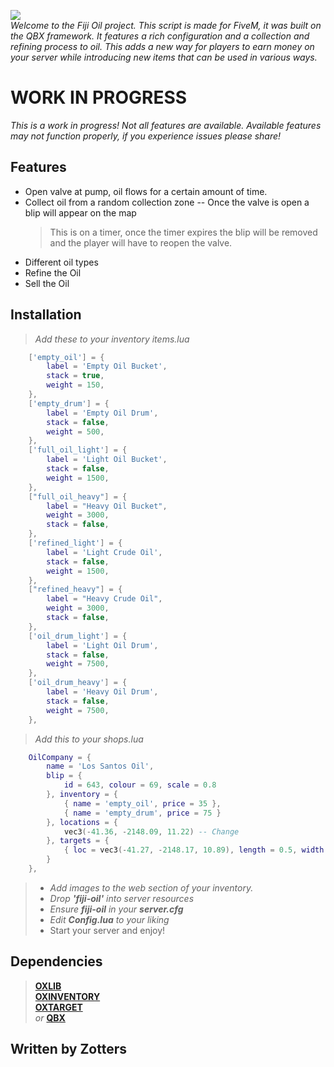 

![](https://i.ibb.co/YTKXfNVK/Fiji-Oil20.png)  
*Welcome to the Fiji Oil project. This script is made for FiveM, it was built on the QBX framework. It features a rich configuration and a collection and refining process to oil. This adds a new way for players to earn money on your server while introducing new items that can be used in various ways.*

# WORK IN PROGRESS
*This is a work in progress! Not all features are available. Available features may not function properly, if you experience issues please share!*

## Features
* Open valve at pump, oil flows for a certain amount of time. 
* Collect oil from a random collection zone -- Once the valve is open a blip will appear on the map
  > This is on a timer, once the timer expires the blip will be removed and the player will have to reopen the valve.
* Different oil types
* Refine the Oil
* Sell the Oil



## Installation
>*Add these to your inventory items.lua*
```lua
    ['empty_oil'] = {
        label = 'Empty Oil Bucket',
        stack = true,
        weight = 150,
    },
    ['empty_drum'] = {
        label = 'Empty Oil Drum',
        stack = false,
        weight = 500,
    },
    ['full_oil_light'] = {
        label = 'Light Oil Bucket',
        stack = false,
        weight = 1500,
    },
    ["full_oil_heavy"] = {
        label = "Heavy Oil Bucket",
        weight = 3000,
        stack = false,
    },
    ['refined_light'] = {
        label = 'Light Crude Oil',
        stack = false,
        weight = 1500,
    },
    ["refined_heavy"] = {
        label = "Heavy Crude Oil",
        weight = 3000,
        stack = false,
    },
    ['oil_drum_light'] = {
        label = 'Light Oil Drum',
        stack = false,
        weight = 7500,
    },
    ['oil_drum_heavy'] = {
        label = 'Heavy Oil Drum',
        stack = false,
        weight = 7500,
    },
```  
>*Add this to your shops.lua*  
```lua
	OilCompany = {
		name = 'Los Santos Oil',
		blip = {
			id = 643, colour = 69, scale = 0.8
		}, inventory = {
			{ name = 'empty_oil', price = 35 },
            { name = 'empty_drum', price = 75 }
		}, locations = {
			vec3(-41.36, -2148.09, 11.22) -- Change
		}, targets = {
			{ loc = vec3(-41.27, -2148.17, 10.89), length = 0.5, width = 3.0, heading = 270.0, minZ = 30.5, maxZ = 32.0, distance = 3 }
		}
	},
```
>* *Add images to the web section of your inventory.*  
>* *Drop **'fiji-oil'** into server resources*  
>* *Ensure **fiji-oil** in your **server.cfg***  
>* *Edit **Config.lua** to your liking*
>* Start your server and enjoy!

## Dependencies
> **[OXLIB](https://overextended.dev)**  
> **[OXINVENTORY](https://overextended.dev)**  
> **[OXTARGET](https://overextended.dev)**   
>  *or* **[QBX](https://www.qbox.re)**

## Written by Zotters
